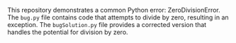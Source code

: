 This repository demonstrates a common Python error: ZeroDivisionError. The `bug.py` file contains code that attempts to divide by zero, resulting in an exception. The `bugSolution.py` file provides a corrected version that handles the potential for division by zero.